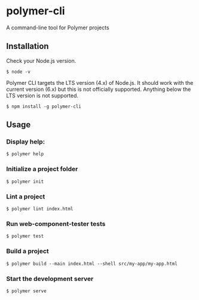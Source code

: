 # polymer-cli

A command-line tool for Polymer projects

## Installation

Check your Node.js version. 

    $ node -v

Polymer CLI targets the LTS version (4.x) of Node.js. It should
work with the current version (6.x) but this is not officially
supported. Anything below the LTS version is not supported. 

    $ npm install -g polymer-cli

## Usage

### Display help:

    $ polymer help

### Initialize a project folder

    $ polymer init

### Lint a project

    $ polymer lint index.html

### Run web-component-tester tests

    $ polymer test

### Build a project

    $ polymer build --main index.html --shell src/my-app/my-app.html

### Start the development server

    $ polymer serve
